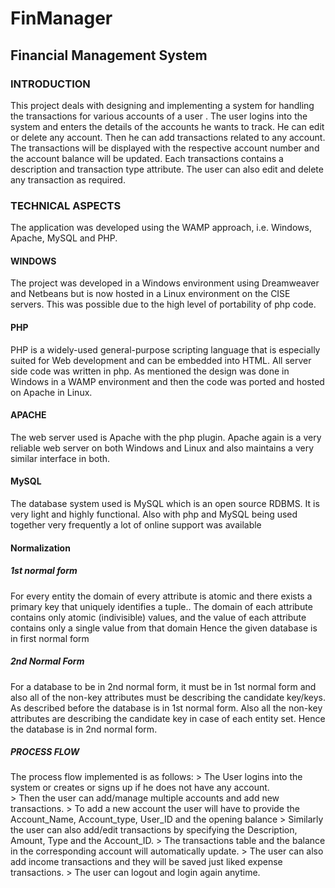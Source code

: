 <h1>FinManager</h1>
<h2>Financial Management System</h2>
<h3>INTRODUCTION</h3>
<body>
This project deals with designing and implementing a system for handling the transactions for various accounts of a user . The user logins into the system and enters the details of the accounts he wants to track. He can edit or delete any account. Then he can add transactions related to any account. The transactions will be displayed with the respective account number and the account balance will be updated. Each transactions contains a description and transaction type attribute. The user can also edit and delete any transaction as required.
</body>

<h3>TECHNICAL ASPECTS</h3>
The application was developed using the WAMP approach, i.e. Windows, Apache, MySQL and PHP.
<h4>WINDOWS</h4>
The project was developed in a Windows environment using Dreamweaver and Netbeans but is now
hosted in a Linux environment on the CISE servers. This was possible due to the high level of portability of php code.
<h4>PHP</h4>
PHP is a widely-used general-purpose scripting language that is especially suited for Web development
and can be embedded into HTML. All server side code was written in php. As mentioned the design was done in Windows in a WAMP environment and then the code was ported and hosted on Apache in
Linux.
<h4>APACHE</h4>
The web server used is Apache with the php plugin. Apache again is a very reliable web server on both
Windows and Linux and also maintains a very similar interface in both.
<h4>MySQL</h4>
The database system used is MySQL which is an open source RDBMS. It is very light and highly
functional. Also with php and MySQL being used together very frequently a lot of online support was available
	
<h4>Normalization</h4>
<h5>1st normal form</h5>
For every entity the domain of every attribute is atomic and there exists a primary key that uniquely identifies a tuple..
The domain of each attribute contains only atomic (indivisible) values, and the value of each attribute contains only a single value from that domain
Hence the given database is in first normal form

<h5>2nd Normal Form</h5>
For a database to be in 2nd normal form, it must be in 1st normal form and also all of the non-key attributes must be describing the candidate key/keys.
As described before the database is in 1st normal form. Also all the non-key attributes are describing the candidate key in case of each entity set. Hence the database is in 2nd normal form.

<h5>PROCESS FLOW</h5>
The process flow implemented is as follows:
> The User logins into the system or creates or signs up if he does not have any account.</br>
> Then the user can add/manage multiple accounts and add new transactions.
> To add a new account the user will have to provide the Account_Name, Account_type, User_ID and the opening balance
> Similarly the user can also add/edit transactions by specifying the Description, Amount, Type and the Account_ID.
> The transactions table and the balance in the corresponding account will automatically update.
> The user can also add income transactions and they will be saved just liked expense transactions.
> The user can logout and login again anytime.
